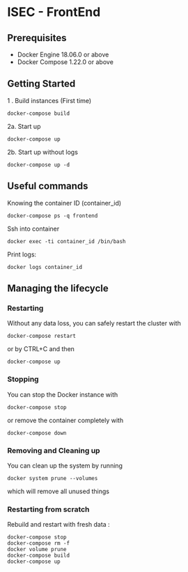 # ISEC - FrontEnd

## Prerequisites

* Docker Engine 18.06.0 or above
* Docker Compose 1.22.0 or above

## Getting Started

1 . Build instances (First time)

    docker-compose build

2a. Start up

    docker-compose up

2b. Start up without logs

    docker-compose up -d

## Useful commands

Knowing the container ID (container_id)

    docker-compose ps -q frontend

Ssh into container

    docker exec -ti container_id /bin/bash

Print logs:

    docker logs container_id

## Managing the lifecycle

### Restarting

Without any data loss, you can safely restart the cluster with

    docker-compose restart

or by CTRL+C and then

    docker-compose up

### Stopping

You can stop the Docker instance with

    docker-compose stop

or remove the container completely with

    docker-compose down

### Removing and Cleaning up

You can clean up the system by running

    docker system prune --volumes

which will remove all unused things

### Restarting from scratch

Rebuild and restart with fresh data :

    docker-compose stop
    docker-compose rm -f
    docker volume prune
    docker-compose build
    docker-compose up
